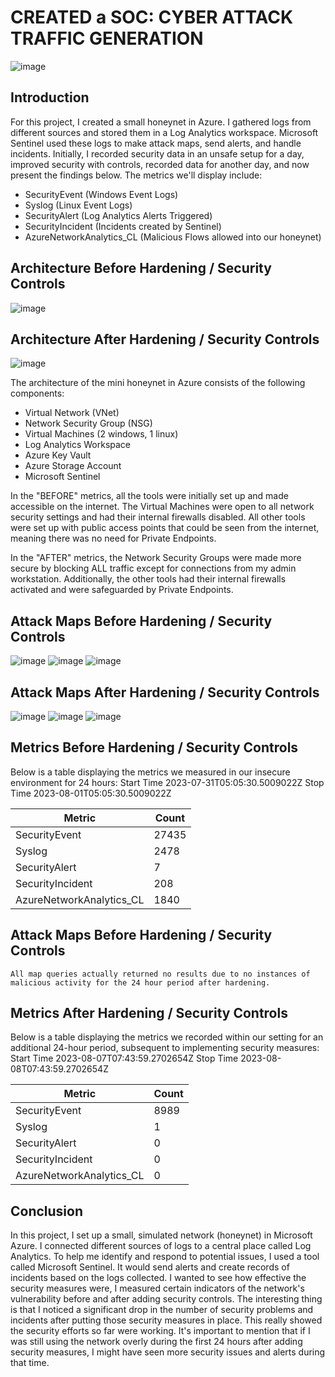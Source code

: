 # CREATED a SOC: CYBER ATTACK TRAFFIC GENERATION 
![image](https://github.com/Osagieoshodi/Azure-Honeynet-SOC/assets/141954663/de41bd4f-67ca-48f5-ad5e-a0462a832819)



## Introduction

For this project, I created a small honeynet in Azure. I gathered logs from different sources and stored them in a Log Analytics workspace. Microsoft Sentinel used these logs to make attack maps, send alerts, and handle incidents. Initially, I recorded security data in an unsafe setup for a day, improved security with controls, recorded data for another day, and now present the findings below. The metrics we'll display include:

- SecurityEvent (Windows Event Logs)
- Syslog (Linux Event Logs)
- SecurityAlert (Log Analytics Alerts Triggered)
- SecurityIncident (Incidents created by Sentinel)
- AzureNetworkAnalytics_CL (Malicious Flows allowed into our honeynet)

## Architecture Before Hardening / Security Controls
![image](https://github.com/Osagieoshodi/Azure-Honeynet-SOC/assets/141954663/dccfefb0-dd42-4872-94dd-861e945144b2)


## Architecture After Hardening / Security Controls
![image](https://github.com/Osagieoshodi/Azure-Honeynet-SOC/assets/141954663/cfa43bf6-9106-4395-9111-2d2d5bb3b328)


The architecture of the mini honeynet in Azure consists of the following components:

- Virtual Network (VNet)
- Network Security Group (NSG)
- Virtual Machines (2 windows, 1 linux)
- Log Analytics Workspace
- Azure Key Vault
- Azure Storage Account
- Microsoft Sentinel

In the "BEFORE" metrics, all the tools were initially set up and made accessible on the internet. The Virtual Machines were open to all network security settings and had their internal firewalls disabled. All other tools were set up with public access points that could be seen from the internet, meaning there was no need for Private Endpoints.

In the "AFTER" metrics, the Network Security Groups were made more secure by blocking ALL traffic except for connections from my admin workstation. Additionally, the other tools had their internal firewalls activated and were safeguarded by Private Endpoints.


## Attack Maps Before Hardening / Security Controls
![image](https://github.com/Osagieoshodi/Azure-Honeynet-SOC/assets/141954663/ea052188-4f42-4e2b-997a-0058d6864982)
![image](https://github.com/Osagieoshodi/Azure-Honeynet-SOC/assets/141954663/365d403f-2d18-4f60-aed3-efca999d24db)
![image](https://github.com/Osagieoshodi/Azure-Honeynet-SOC/assets/141954663/188c4147-45e1-42bf-ab7d-76278e20bee8)

## Attack Maps After Hardening / Security Controls
![image](https://github.com/Osagieoshodi/Azure-Honeynet-SOC/assets/141954663/0df99159-8055-4ef7-9c11-023abe9375b4)
![image](https://github.com/Osagieoshodi/Azure-Honeynet-SOC/assets/141954663/1d1be4fb-f0c7-47cc-8a88-2151bffd3e78)
![image](https://github.com/Osagieoshodi/Azure-Honeynet-SOC/assets/141954663/ec2c63f5-d495-4176-b35c-0acc7a221a21)







## Metrics Before Hardening / Security Controls

Below is a table displaying the metrics we measured in our insecure environment for 24 hours:
Start Time 2023-07-31T05:05:30.5009022Z
Stop Time 2023-08-01T05:05:30.5009022Z

| Metric                   | Count
| ------------------------ | -----
| SecurityEvent            | 27435
| Syslog                   | 2478
| SecurityAlert            | 7
| SecurityIncident         | 208
| AzureNetworkAnalytics_CL | 1840

## Attack Maps Before Hardening / Security Controls

```All map queries actually returned no results due to no instances of malicious activity for the 24 hour period after hardening.```

## Metrics After Hardening / Security Controls

Below is a table displaying the metrics we recorded within our setting for an additional 24-hour period, subsequent to implementing security measures:
Start Time 2023-08-07T07:43:59.2702654Z
Stop Time	2023-08-08T07:43:59.2702654Z

| Metric                   | Count
| ------------------------ | -----
| SecurityEvent            | 8989
| Syslog                   | 1
| SecurityAlert            | 0
| SecurityIncident         | 0
| AzureNetworkAnalytics_CL | 0

## Conclusion

In this project, I set up a small, simulated network (honeynet) in Microsoft Azure. I connected different sources of logs to a central place called Log Analytics. To help me identify and respond to potential issues, I used a tool called Microsoft Sentinel. It would send alerts and create records of incidents based on the logs collected. I wanted to see how effective the security measures were, I measured certain indicators of the network's vulnerability before and after adding security controls. The interesting thing is that I noticed a significant drop in the number of security problems and incidents after putting those security measures in place. This really showed the security efforts so far were working.
It's important to mention that if I was still using the network overly during the first 24 hours after adding security measures, I might have seen more security issues and alerts during that time.
